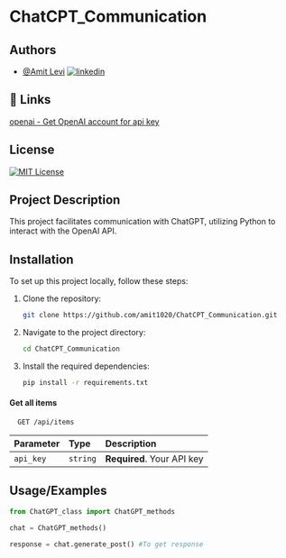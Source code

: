 # ChatCPT_Communication

## Authors

- [@Amit Levi](https://github.com/amit1020)
[![linkedin](https://img.shields.io/badge/linkedin-0A66C2?style=for-the-badge&logo=linkedin&logoColor=white)](https://www.linkedin.com/)




## 🔗 Links
[openai - Get OpenAI account for api key](https://openai.com/index/openai-api/)




## License

[![MIT License](https://img.shields.io/badge/License-MIT-green.svg)](https://choosealicense.com/licenses/mit/)


## Project Description

This project facilitates communication with ChatGPT, utilizing Python to interact with the OpenAI API.

## Installation

To set up this project locally, follow these steps:

1. Clone the repository:
    ```bash
    git clone https://github.com/amit1020/ChatCPT_Communication.git
    ```
2. Navigate to the project directory:
    ```bash
    cd ChatCPT_Communication
    ```
3. Install the required dependencies:
    ```bash
    pip install -r requirements.txt
    ```
#### Get all items

```http
  GET /api/items
```
| Parameter | Type     | Description                |
| :-------- | :------- | :------------------------- |
| `api_key` | `string` | **Required**. Your API key |


## Usage/Examples

```python
from ChatGPT_class import ChatGPT_methods

chat = ChatGPT_methods()

response = chat.generate_post() #To get response  


```

